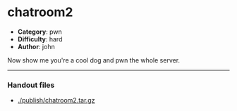 chatroom2
======================

- **Category**: pwn
- **Difficulty**: hard
- **Author**: john

Now show me you're a cool dog and pwn the whole server.

---

### Handout files

- [./publish/chatroom2.tar.gz](./publish/chatroom2.tar.gz)
